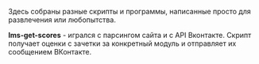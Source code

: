Здесь собраны разные скрипты и программы, написанные просто для развлечения или любопытства.

**lms-get-scores** - игрался с парсингом сайта и с API Вконтакте. Скрипт получает оценки с зачетки за конкретный модуль и отправляет их сообщением ВКонтакте.
